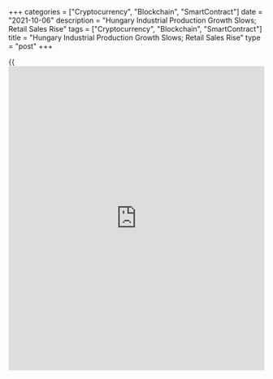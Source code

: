 +++
categories = ["Cryptocurrency", "Blockchain", "SmartContract"]
date = "2021-10-06"
description = "Hungary Industrial Production Growth Slows; Retail Sales Rise"
tags = ["Cryptocurrency", "Blockchain", "SmartContract"]
title = "Hungary Industrial Production Growth Slows; Retail Sales Rise"
type = "post"
+++

{{<iframe id="large-banner" src="https://www.bounty.group/#slide=19.0" width="100%" height="600" scrolling="no" style="border: 0px solid rgb(216, 221, 230); border-radius: 3px;">}}

Hungary's industrial production grew at a softer pace in August and
retail sales increased, data from the Hungarian Central Statistical
Office showed on Wednesday.

Industrial production grew a working-day adjusted 0.6 percent year-on-
year in August, after a 10.2 percent rise in July.

The industrial production volume increased 2.6 percent yearly in August.
Economists had expected a 4.8 percent rise.

The majority of the manufacturing subsections contributed to the growth
in August. The largest contribution came from manufacture of transport
equipment.

On a seasonally adjusted basis, industrial production fell 2.7 percent
in August, following 0.6 percent decline in the preceding month.

Separate data from the statistical office showed that the retail sales
rose 4.1 percent yearly in August, following a 3.0 percent growth in
July.

Sales of food products rose 1.7 percent annually in August. Sales of
non-food products increased 7.8 percent and those of automotive fuel
gained 2.3 percent.

On an unadjusted basis, retail sales grew 4.6 percent annually in
August, following a 2.5 percent rise in the prior month.

For comments and feedback [contact](https://www.playgroundfx.com/contact/): editorial@rtt[news](https://www.letsplayfx.com/blog/forex-news-website/).com

[Economic News][1]

 **What parts of the world are seeing the best (and worst) economic
performances lately? Click[here][2] to check out our [Econ Scorecard][2]
and find out! See up-to-the-moment [ranking](https://www.playgroundfx.com/blog/crypto-exchange-ranking/)s for the best and worst
performers in [GDP][3], [unemployment rate][4], [inflation][5] and much
more.**

   1. www.rtt[news](https://www.letsplayfx.com/blog/forex-news-website/).com/Content/EconomicNews.aspx
   2. www.rtt[news](https://www.letsplayfx.com/blog/forex-news-website/).com/economic-scorecard/world-rank/unemployment-rate/highest-performance.aspx
   3. www.rtt[news](https://www.letsplayfx.com/blog/forex-news-website/).com/economic-scorecard/world-rank/GDP/highest-performance.aspx
   4. www.rtt[news](https://www.letsplayfx.com/blog/forex-news-website/).com/economic-scorecard/world-rank/unemployment-rate/lowest-performance.aspx
   5. www.rtt[news](https://www.letsplayfx.com/blog/forex-news-website/).com/economic-scorecard/world-rank/CPI/highest-performance.aspx
